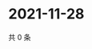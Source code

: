 # 2021-11-28

共 0 条

<!-- BEGIN WEIBO -->
<!-- 最后更新时间 Sun Nov 28 2021 19:07:07 GMT+0800 (China Standard Time) -->

<!-- END WEIBO -->
